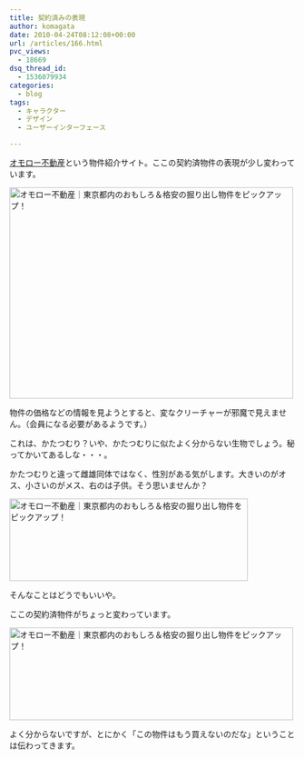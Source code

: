```yaml
---
title: 契約済みの表現
author: komagata
date: 2010-04-24T08:12:08+00:00
url: /articles/166.html
pvc_views:
  - 18669
dsq_thread_id:
  - 1536079934
categories:
  - blog
tags:
  - キャラクター
  - デザイン
  - ユーザーインターフェース

---
```

[オモロー不動産][1]という物件紹介サイト。ここの契約済物件の表現が少し変わっています。

<p class="center">
  <a href="http://omoro-fudosan.jp/"><img src="http://farm5.static.flickr.com/4029/4547710010_7225e3415e.jpg" width="500" height="372" alt="オモロー不動産｜東京都内のおもしろ＆格安の掘り出し物件をピックアップ！" /></a>
</p>

物件の価格などの情報を見ようとすると、変なクリーチャーが邪魔で見えません。（会員になる必要があるようです。）

これは、かたつむり？いや、かたつむりに似たよく分からない生物でしょう。秘ってかいてあるしな・・・。

かたつむりと違って雌雄同体ではなく、性別がある気がします。大きいのがオス、小さいのがメス、右のは子供。そう思いませんか？

<p class="center">
  <a href="http://www.flickr.com/photos/komagata/4547730768/" title="オモロー不動産｜東京都内のおもしろ＆格安の掘り出し物件をピックアップ！ by komagata, on Flickr"><img src="http://farm5.static.flickr.com/4002/4547730768_e84efef404_o.png" width="420" height="145" alt="オモロー不動産｜東京都内のおもしろ＆格安の掘り出し物件をピックアップ！" /></a>
</p>

そんなことはどうでもいいや。

ここの契約済物件がちょっと変わっています。

<p class="center">
  <a href="http://www.flickr.com/photos/komagata/4547074085/" title="オモロー不動産｜東京都内のおもしろ＆格安の掘り出し物件をピックアップ！ by komagata, on Flickr"><img src="http://farm5.static.flickr.com/4047/4547074085_b890c1b680.jpg" width="500" height="163" alt="オモロー不動産｜東京都内のおもしろ＆格安の掘り出し物件をピックアップ！" /></a>
</p>

よく分からないですが、とにかく「この物件はもう買えないのだな」ということは伝わってきます。

 [1]: http://omoro-fudosan.jp/
